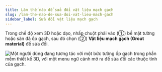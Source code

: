 ```yaml
---
title: Làm thế nào để sửa đổi vật liệu mạch gạch
slug: /lam-the-nao-de-sua-doi-vat-lieu-mach-gach
sidebar_label: Sửa đổi vật liệu mạch gạch
---
```


Trong chế độ xem 3D hoặc dạo, nhấp chuột phải vào (①) bề mặt tường hoặc sàn đã ốp gạch, sau đó chọn (②) **Vật liệu mạch gạch (Grout material)** để sửa đổi.

![Một người dùng đang tương tác với một bức tường ốp gạch trong phần mềm thiết kế 3D, với một menu ngữ cảnh mở ra để sửa đổi các thuộc tính của gạch.](https://storage.googleapis.com/jegavn_kb/images/53d93d8e-adff-41a3-bad5-162a1d4dd084.png)